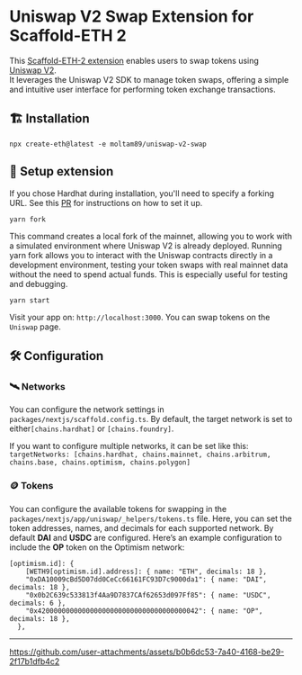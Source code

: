 # Uniswap V2 Swap Extension for Scaffold-ETH 2

This [Scaffold-ETH-2 extension](https://docs.scaffoldeth.io/extensions/) enables users to swap tokens using [Uniswap V2](https://docs.uniswap.org/contracts/V2/concepts/protocol-overview/how-uniswap-works).  
It leverages the Uniswap V2 SDK to manage token swaps, offering a simple and intuitive user interface for performing token exchange transactions.

## 🏗 Installation

```
npx create-eth@latest -e moltam89/uniswap-v2-swap
```

## 🚀 Setup extension
If you chose Hardhat during installation, you'll need to specify a forking URL. See this [PR](https://github.com/scaffold-eth/scaffold-eth-2/pull/964/files) for instructions on how to set it up.

```
yarn fork
```
This command creates a local fork of the mainnet, allowing you to work with a simulated environment where Uniswap V2 is already deployed. Running yarn fork allows you to interact with the Uniswap contracts directly in a development environment, testing your token swaps with real mainnet data without the need to spend actual funds. This is especially useful for testing and debugging.


```
yarn start
```
Visit your app on: `http://localhost:3000`. You can swap tokens on the `Uniswap` page.

## 🛠️ Configuration

### 🛰️ Networks

You can configure the network settings in `packages/nextjs/scaffold.config.ts`. By default, the target network is set to either`[chains.hardhat]` or `[chains.foundry]`.

If you want to configure multiple networks, it can be set like this:  
`targetNetworks: [chains.hardhat, chains.mainnet, chains.arbitrum, chains.base, chains.optimism, chains.polygon]`

### 🪙 Tokens

You can configure the available tokens for swapping in the `packages/nextjs/app/uniswap/_helpers/tokens.ts` file. Here, you can set the token addresses, names, and decimals for each supported network. 
By default **DAI** and **USDC** are configured. Here’s an example configuration to include the **OP** token on the Optimism network:
```
[optimism.id]: {
    [WETH9[optimism.id].address]: { name: "ETH", decimals: 18 },
    "0xDA10009cBd5D07dd0CeCc66161FC93D7c9000da1": { name: "DAI", decimals: 18 },
    "0x0b2C639c533813f4Aa9D7837CAf62653d097Ff85": { name: "USDC", decimals: 6 },
    "0x4200000000000000000000000000000000000042": { name: "OP", decimals: 18 },
  },
```
___
https://github.com/user-attachments/assets/b0b6dc53-7a40-4168-be29-2f17b1dfb4c2

